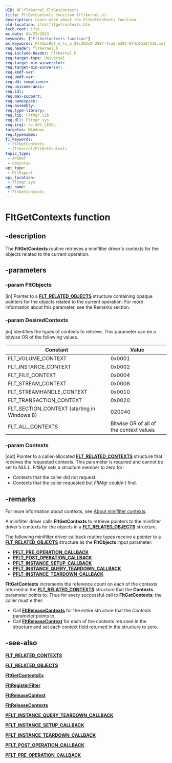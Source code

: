 ```yaml
---
UID: NF:fltkernel.FltGetContexts
title: FltGetContexts function (fltkernel.h)
description: Learn more about the FltGetContexts function.
old-location: ifsk\fltgetcontexts.htm
tech.root: ifsk
ms.date: 04/25/2023
keywords: ["FltGetContexts function"]
ms.keywords: FltApiRef_e_to_o_80c262c0-2587-4ca5-b397-674c0ba5f316.xml, FltGetContexts, FltGetContexts routine [Installable File System Drivers], fltkernel/FltGetContexts, ifsk.fltgetcontexts
req.header: fltkernel.h
req.include-header: Fltkernel.h
req.target-type: Universal
req.target-min-winverclnt: 
req.target-min-winversvr: 
req.kmdf-ver: 
req.umdf-ver: 
req.ddi-compliance: 
req.unicode-ansi: 
req.idl: 
req.max-support: 
req.namespace: 
req.assembly: 
req.type-library: 
req.lib: FltMgr.lib
req.dll: Fltmgr.sys
req.irql: <= APC_LEVEL
targetos: Windows
req.typenames: 
f1_keywords:
 - FltGetContexts
 - fltkernel/FltGetContexts
topic_type:
 - APIRef
 - kbSyntax
api_type:
 - DllExport
api_location:
 - fltmgr.sys
api_name:
 - FltGetContexts
---
```


# FltGetContexts function

## -description

The **FltGetContexts** routine retrieves a minifilter driver's contexts for the objects related to the current operation.

## -parameters

### -param FltObjects

[in] Pointer to a [**FLT_RELATED_OBJECTS**](ns-fltkernel-_flt_related_objects.md) structure containing opaque pointers for the objects related to the current operation. For more information about this parameter, see the Remarks section.

### -param DesiredContexts

[in] Identifies the types of contexts to retrieve. This parameter can be a bitwise OR of the following values.

| Constant | Value |
| -------- | ----- |
| FLT_VOLUME_CONTEXT                              | 0x0001 |
| FLT_INSTANCE_CONTEXT                            | 0x0002 |
| FLT_FILE_CONTEXT                                | 0x0004 |
| FLT_STREAM_CONTEXT                              | 0x0008 |
| FLT_STREAMHANDLE_CONTEXT                        | 0x0010 |
| FLT_TRANSACTION_CONTEXT                         | 0x0020 |
| FLT_SECTION_CONTEXT (starting in Windows 8)     | 020040 |
| FLT_ALL_CONTEXTS                                | Bitwise OR of all of the context values |

### -param Contexts

[out] Pointer to a caller-allocated [**FLT_RELATED_CONTEXTS**](ns-fltkernel-_flt_related_contexts.md) structure that receives the requested contexts. This parameter is required and cannot be set to NULL. *FltMgr* sets a structure member to zero for:

* Contexts that the caller did not request.
* Contexts that the caller requested but *FltMgr* couldn't find.

## -remarks

For more information about contexts, see [About minifilter contexts](/windows-hardware/drivers/ifs/managing-contexts-in-a-minifilter-driver).

A minifilter driver calls **FltGetContexts** to retrieve pointers to the minifilter driver's contexts for the objects in a [**FLT_RELATED_OBJECTS**](ns-fltkernel-_flt_related_objects.md) structure.

The following minifilter driver callback routine types receive a pointer to a [**FLT_RELATED_OBJECTS**](ns-fltkernel-_flt_related_objects.md) structure as the **FltObjects** input parameter:

* [**PFLT_PRE_OPERATION_CALLBACK**](nc-fltkernel-pflt_pre_operation_callback.md)
* [**PFLT_POST_OPERATION_CALLBACK**](nc-fltkernel-pflt_post_operation_callback.md)
* [**PFLT_INSTANCE_SETUP_CALLBACK**](nc-fltkernel-pflt_instance_setup_callback.md)
* [**PFLT_INSTANCE_QUERY_TEARDOWN_CALLBACK**](nc-fltkernel-pflt_instance_query_teardown_callback.md)
* [**PFLT_INSTANCE_TEARDOWN_CALLBACK**](nc-fltkernel-pflt_instance_teardown_callback.md)

**FltGetContexts** increments the reference count on each of the contexts returned in the [**FLT_RELATED_CONTEXTS**](ns-fltkernel-_flt_related_contexts.md) structure that the **Contexts** parameter points to. Thus for every successful call to **FltGetContexts**, the caller must either:

* Call [**FltReleaseContexts**](nf-fltkernel-fltreleasecontexts.md) for the entire structure that the *Contexts* parameter points to.
* Call [**FltReleaseContext**](nf-fltkernel-fltreleasecontext.md) for each of the contexts returned in the structure and set each context field returned in the structure to zero.

## -see-also

[**FLT_RELATED_CONTEXTS**](ns-fltkernel-_flt_related_contexts.md)

[**FLT_RELATED_OBJECTS**](ns-fltkernel-_flt_related_objects.md)

[**FltGetContextsEx**](nf-fltkernel-fltgetcontextsex.md)

[**FltRegisterFilter**](nf-fltkernel-fltregisterfilter.md)

[**FltReleaseContext**](nf-fltkernel-fltreleasecontext.md)

[**FltReleaseContexts**](nf-fltkernel-fltreleasecontexts.md)

[**PFLT_INSTANCE_QUERY_TEARDOWN_CALLBACK**](nc-fltkernel-pflt_instance_query_teardown_callback.md)

[**PFLT_INSTANCE_SETUP_CALLBACK**](nc-fltkernel-pflt_instance_setup_callback.md)

[**PFLT_INSTANCE_TEARDOWN_CALLBACK**](nc-fltkernel-pflt_instance_teardown_callback.md)

[**PFLT_POST_OPERATION_CALLBACK**](nc-fltkernel-pflt_post_operation_callback.md)

[**PFLT_PRE_OPERATION_CALLBACK**](nc-fltkernel-pflt_pre_operation_callback.md)
